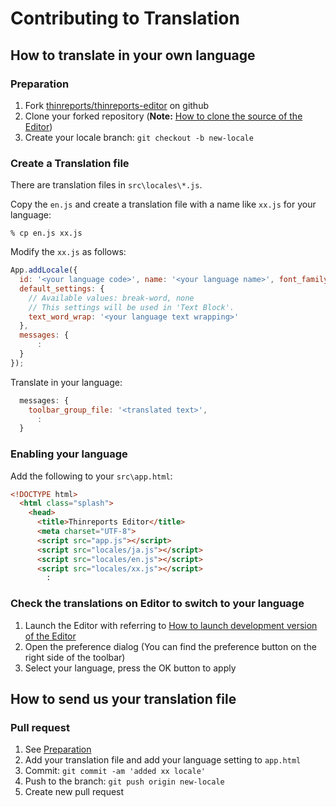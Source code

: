 # Contributing to Translation

## How to translate in your own language

### Preparation

1. Fork [thinreports/thinreports-editor](https://github.com/thinreports/thinreports-editor) on github
2. Clone your forked repository (**Note:** [How to clone the source of the Editor](https://github.com/thinreports/thinreports-editor#how-to-clone-the-source-of-the-editor))
3. Create your locale branch: `git checkout -b new-locale`

### Create a Translation file

There are translation files in `src\locales\*.js`.

Copy the `en.js` and create a translation file with a name like `xx.js` for your language:

    % cp en.js xx.js

Modify the `xx.js` as follows:

```javascript
App.addLocale({
  id: '<your language code>', name: '<your language name>', font_family: "'<best font-families in your language>'",
  default_settings: {
    // Available values: break-word, none
    // This settings will be used in 'Text Block'.
    text_word_wrap: '<your language text wrapping>'
  },
  messages: {
      :
  }
});
```

Translate in your language:

```javascript
  messages: {
    toolbar_group_file: '<translated text>',
      :
  }
```

### Enabling your language

Add the following to your `src\app.html`:

```html
<!DOCTYPE html>
  <html class="splash">
    <head>
      <title>Thinreports Editor</title>
      <meta charset="UTF-8">
      <script src="app.js"></script>
      <script src="locales/ja.js"></script>
      <script src="locales/en.js"></script>
      <script src="locales/xx.js"></script>
        :
```

### Check the translations on Editor to switch to your language

1. Launch the Editor with referring to [How to launch development version of the Editor](https://github.com/thinreports/thinreports-editor#how-to-launch-development-version-of-the-editor)
2. Open the preference dialog
(You can find the preference button on the right side of the toolbar)
3. Select your language, press the OK button to apply

## How to send us your translation file

### Pull request

1. See [Preparation](https://github.com/thinreports/thinreports-editor/blob/master/doc/TRANSLATION.md#preparation)
2. Add your translation file and add your language setting to `app.html`
3. Commit: `git commit -am 'added xx locale'`
4. Push to the branch: `git push origin new-locale`
5. Create new pull request
